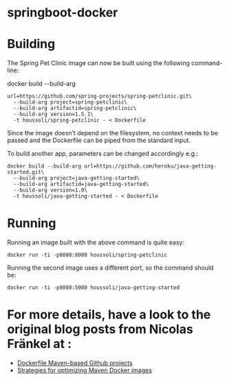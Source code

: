 # springboot-docker

# Building
The Spring Pet Clinic image can now be built using the following command-line:

docker build --build-arg
```
url=https://github.com/spring-projects/spring-petclinic.git\
  --build-arg project=spring-petclinic\
  --build-arg artifactid=spring-petclinic\
  --build-arg version=1.5.1\
  -t houssoli/spring-petclinic - < Dockerfile
```
Since the image doesn’t depend on the filesystem, no context needs to be passed and the Dockerfile can be piped from the standard input.

To build another app, parameters can be changed accordingly e.g.:
```
docker build --build-arg url=https://github.com/heroku/java-getting-started.git\
  --build-arg project=java-getting-started\
  --build-arg artifactid=java-getting-started\
  --build-arg version=1.0\
  -t houssoli/java-getting-started - < Dockerfile
```
# Running
Running an image built with the above command is quite easy:
```
docker run -ti -p8080:8080 houssoli/spring-petclinic
```
Running the second image uses a different port, so the command should be:
```
docker run -ti -p8080:5000 houssoli/java-getting-started
```
# For more details, have a look to the original blog posts from Nicolas Fränkel at :
* [Dockerfile Maven-based Github projects](https://blog.frankel.ch/dockerfile-maven-based-github-projects/)
* [Strategies for optimizing Maven Docker images](https://blog.frankel.ch/strategies-optimizing-docker-maven-image/)
